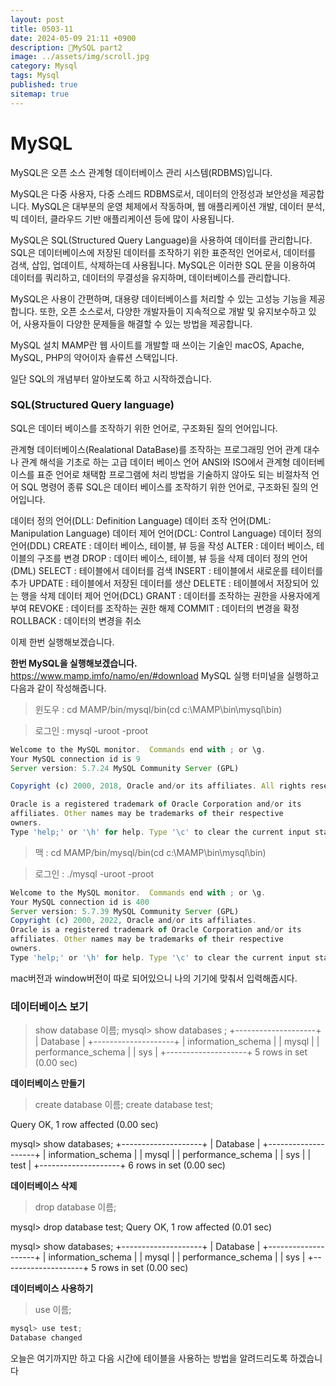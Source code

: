 ```yaml
---
layout: post
title: 0503-11
date: 2024-05-09 21:11 +0900
description: MySQL part2
image: ../assets/img/scroll.jpg
category: Mysql
tags: Mysql
published: true
sitemap: true
---
```


# MySQL
MySQL은 오픈 소스 관계형 데이터베이스 관리 시스템(RDBMS)입니다.

MySQL은 다중 사용자, 다중 스레드 RDBMS로서, 데이터의 안정성과 보안성을 제공합니다. MySQL은 대부분의 운영 체제에서 작동하며, 웹 애플리케이션 개발, 데이터 분석, 빅 데이터, 클라우드 기반 애플리케이션 등에 많이 사용됩니다.

MySQL은 SQL(Structured Query Language)을 사용하여 데이터를 관리합니다. SQL은 데이터베이스에 저장된 데이터를 조작하기 위한 표준적인 언어로서, 데이터를 검색, 삽입, 업데이트, 삭제하는데 사용됩니다. MySQL은 이러한 SQL 문을 이용하여 데이터를 쿼리하고, 데이터의 무결성을 유지하며, 데이터베이스를 관리합니다.

MySQL은 사용이 간편하며, 대용량 데이터베이스를 처리할 수 있는 고성능 기능을 제공합니다. 또한, 오픈 소스로서, 다양한 개발자들이 지속적으로 개발 및 유지보수하고 있어, 사용자들이 다양한 문제들을 해결할 수 있는 방법을 제공합니다.

MySQL 설치
MAMP란 웹 사이트를 개발할 때 쓰이는 기술인 macOS, Apache, MySQL, PHP의 약어이자 솔류션 스택입니다.

일단 SQL의 개념부터 알아보도록 하고 시작하겠습니다.

### SQL(Structured Query language)
SQL은 데이터 베이스를 조작하기 위한 언어로, 구조화된 질의 언어입니다.

관계형 데이터베이스(Realational DataBase)를 조작하는 프로그래밍 언어
관계 대수나 관계 해석을 기초로 하는 고급 데이터 베이스 언어
ANSI와 ISO에서 관계형 데이터베이스를 표준 언어로 채택함
프로그램에 처리 방법을 기술하지 않아도 되는 비절차적 언어
SQL 명령어 종류
SQL은 데이터 베이스를 조작하기 위한 언어로, 구조화된 질의 언어입니다.

데이터 정의 언어(DLL: Definition Language)
데이터 조작 언어(DML: Manipulation Language)
데이터 제어 언어(DCL: Control Language)
데이터 정의 언어(DDL)
CREATE : 데이터 베이스, 테이블, 뷰 등을 작성
ALTER : 데이터 베이스, 테이블의 구조를 변경
DROP : 데이터 베이스, 테이블, 뷰 등을 삭제
데이터 정의 언어(DML)
SELECT : 테이블에서 데이터를 검색
INSERT : 테이블에서 새로운를 테이터를 추가
UPDATE : 테이블에서 저장된 데이터를 생산
DELETE : 테이블에서 저장되어 있는 행을 삭제
데이터 제어 언어(DCL)
GRANT : 데이터를 조작하는 권한을 사용자에게 부여
REVOKE : 데이터를 조작하는 권한 해제
COMMIT : 데이터의 변경을 확정
ROLLBACK : 데이터의 변경을 취소

이제 한번 실행해보겠습니다.

**한번 MySQL을 실행해보겠습니다.**
https://www.mamp.imfo/namo/en/#download
MySQL 실행
터미널을 실행하고 다음과 같이 작성해줍니다.


>윈도우 : cd MAMP/bin/mysql/bin(cd c:\MAMP\bin\mysql\bin)

>로그인 : mysql -uroot -proot

````javascript
Welcome to the MySQL monitor.  Commands end with ; or \g.
Your MySQL connection id is 9
Server version: 5.7.24 MySQL Community Server (GPL)

Copyright (c) 2000, 2018, Oracle and/or its affiliates. All rights reserved.

Oracle is a registered trademark of Oracle Corporation and/or its
affiliates. Other names may be trademarks of their respective
owners.
Type 'help;' or '\h' for help. Type '\c' to clear the current input statement.
````
> 맥 : cd MAMP/bin/mysql/bin(cd c:\MAMP\bin\mysql\bin)

> 로그인 : ./mysql -uroot -proot
````javascript
Welcome to the MySQL monitor.  Commands end with ; or \g.
Your MySQL connection id is 400
Server version: 5.7.39 MySQL Community Server (GPL)
Copyright (c) 2000, 2022, Oracle and/or its affiliates.
Oracle is a registered trademark of Oracle Corporation and/or its
affiliates. Other names may be trademarks of their respective
owners.
Type 'help;' or '\h' for help. Type '\c' to clear the current input statement.
````

mac버전과 window버전이 따로 되어있으니 나의 기기에 맞춰서 입력해줍시다.


### 데이터베이스 보기

> show database 이름;
> mysql> show databases ;
+--------------------+
| Database           |
+--------------------+
| information_schema |
| mysql              |
| performance_schema |
| sys                |
+--------------------+
5 rows in set (0.00 sec)

**데이터베이스 만들기**
> create database 이름;
> create database test;

Query OK, 1 row affected (0.00 sec)

mysql> show databases;
+--------------------+
| Database           |
+--------------------+
| information_schema |
| mysql              |
| performance_schema |
| sys                |
| test               |
+--------------------+
6 rows in set (0.00 sec)


**데이터베이스 삭제**
> drop database 이름;

mysql> drop database test;
Query OK, 1 row affected (0.01 sec)

mysql> show databases;
+--------------------+
| Database           |
+--------------------+
| information_schema |
| mysql              |
| performance_schema |
| sys                |
+--------------------+
5 rows in set (0.00 sec)


**데이터베이스 사용하기**
> use 이름;
````javascript
mysql> use test;
Database changed
````

오늘은 여기까지만 하고 다음 시간에 테이블을 사용하는 방법을 알려드리도록 하겠습니다


